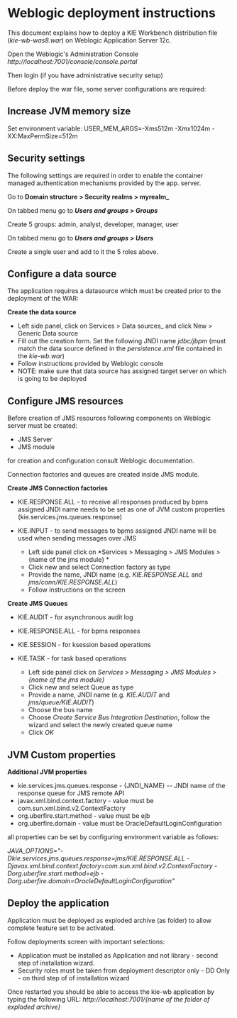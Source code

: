 Weblogic deployment instructions
========================================

This document explains how to deploy a KIE Workbench distribution file (_kie-wb-was8.war_) on Weblogic Application Server 12c.

Open the Weblogic's Administration Console _http://localhost:7001/console/console.portal_

Then login (if you have administrative security setup)

Before deploy the war file, some server configurations are required:

Increase JVM memory size
------------------------------

Set environment variable:
USER_MEM_ARGS=-Xms512m -Xmx1024m -XX:MaxPermSize=512m

Security settings
------------------------------

The following settings are required in order to enable the container managed authentication mechanisms provided by the app. server.

Go to **Domain structure > Security realms > myrealm_**


On tabbed menu go to **_Users and groups > Groups_**

   Create 5 groups: admin, analyst, developer, manager, user

On tabbed menu go to **_Users and groups > Users_**

   Create a single user and add to it the 5 roles above.


Configure a data source
--------------------------------

The application requires a datasource which must be created prior to the deployment of the WAR:

**Create the data source**

  - Left side panel, click on Services > Data sources_ and click New > Generic Data source
  - Fill out the creation form. Set the following JNDI name _jdbc/jbpm_
    (must match the data source defined in the _persistence.xml_ file contained in the _kie-wb.war_)
  - Follow instructions provided by Weblogic console
  - NOTE: make sure that data source has assigned target server on which is going to be deployed


Configure JMS resources
--------------------------

Before creation of JMS resources following components on Weblogic server must be created:
- JMS Server
- JMS module

for creation and configuration consult Weblogic documentation.

Connection factories and queues are created inside JMS module.

**Create JMS Connection factories**

- KIE.RESPONSE.ALL - to receive all responses produced by bpms
    assigned JNDI name needs to be set as one of JVM custom properties (kie.services.jms.queues.response)
- KIE.INPUT  - to send messages to bpms
    assigned JNDI name will be used when sending messages over JMS

  - Left side panel click on *Services > Messaging > JMS Modules > {name of the jms module} *
  - Click new and select Connection factory as type
  - Provide the name, JNDI name (e.g. _KIE.RESPONSE.ALL_ and _jms/conn/KIE.RESPONSE.ALL_)
  - Follow instructions on the screen

**Create JMS Queues**
- KIE.AUDIT - for asynchronous audit log
- KIE.RESPONSE.ALL - for bpms responses
- KIE.SESSION - for ksession based operations
- KIE.TASK - for task based operations

  - Left side panel click on _Services > Messaging > JMS Modules > {name of the jms module}_
  - Click new and select Queue as type
  - Provide a name, JNDI name (e.g. _KIE.AUDIT_ and _jms/queue/KIE.AUDIT_)
  - Choose the bus name
  - Choose _Create Service Bus Integration Destination_, follow the wizard and select the newly created queue name
  - Click _OK_


JVM Custom properties
--------------------------
**Additional JVM properties**
- kie.services.jms.queues.response - {JNDI_NAME} -- JNDI name of the response queue for JMS remote API
- javax.xml.bind.context.factory - value must be com.sun.xml.bind.v2.ContextFactory
- org.uberfire.start.method - value must be ejb
- org.uberfire.domain - value must be OracleDefaultLoginConfiguration

all properties can be set by configuring environment variable as follows:

_JAVA_OPTIONS="-Dkie.services.jms.queues.response=jms/KIE.RESPONSE.ALL -Djavax.xml.bind.context.factory=com.sun.xml.bind.v2.ContextFactory -Dorg.uberfire.start.method=ejb -Dorg.uberfire.domain=OracleDefaultLoginConfiguration"_

Deploy the application
--------------------------

Application must be deployed as exploded archive (as folder) to allow complete feature set to be activated.

Follow deployments screen with important selections:
- Application must be installed as Application and not library - second step of installation wizard.
- Security roles must be taken from deployment descriptor only - DD Only - on third step of of installation wizard

Once restarted you should be able to access the kie-wb application by typing the following URL: _http://localhost:7001/{name of the folder of exploded archive}_
